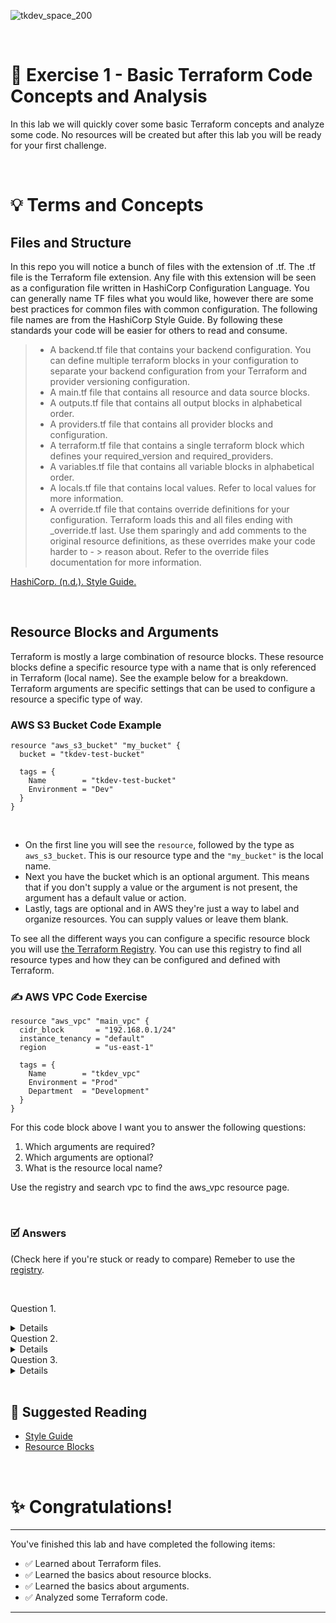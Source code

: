 ![tkdev_space_200](https://github.com/user-attachments/assets/31af05be-97b5-4d4e-82ef-4f23203eb7ac)

<br>


# 🔬 Exercise 1 - Basic Terraform Code Concepts and Analysis

In this lab we will quickly cover some basic Terraform concepts and analyze some code. No resources will be created but after this lab you will be ready for your first challenge.

<br>

# 💡 Terms and Concepts

## Files and Structure

In this repo you will notice a bunch of files with the extension of .tf. The .tf file is the Terraform file extension. Any file with this extension will be seen as a configuration file written in HashiCorp Configuration Language. You can generally name TF files what you would like, however there are some best practices for common files with common configuration. The following file names are from the HashiCorp Style Guide. By following these standards your code will be easier for others to read and consume. 

> - A backend.tf file that contains your backend configuration. You can define multiple terraform blocks in your configuration to separate your backend configuration from your Terraform and provider versioning configuration.
> - A main.tf file that contains all resource and data source blocks.
> - A outputs.tf file that contains all output blocks in alphabetical order.
> - A providers.tf file that contains all provider blocks and configuration.
> - A terraform.tf file that contains a single terraform block which defines your required_version and required_providers.
> - A variables.tf file that contains all variable blocks in alphabetical order.
> - A locals.tf file that contains local values. Refer to local values for more information.
> - A override.tf file that contains override definitions for your configuration. Terraform loads this and all files ending with _override.tf last. Use them sparingly and add comments to the original resource definitions, as these overrides make your code harder to - > reason about. Refer to the override files documentation for more information.

[HashiCorp. (n.d.). Style Guide.](https://developer.hashicorp.com/terraform/language/style)

<br>

## Resource Blocks and Arguments

Terraform is mostly a large combination of resource blocks. These resource blocks define a specific resource type with a name that is only referenced in Terraform (local name). See the example below for a breakdown. 
Terraform arguments are specific settings that can be used to configure a resource a specific type of way. 


### AWS S3 Bucket Code Example

```
resource "aws_s3_bucket" "my_bucket" {
  bucket = "tkdev-test-bucket"

  tags = {
    Name        = "tkdev-test-bucket"
    Environment = "Dev"
  }
}
```
<br>

- On the first line you will see the `resource`, followed by the type as `aws_s3_bucket`. This is our resource type and the `"my_bucket"` is the local name.
- Next you have the bucket which is an optional argument. This means that if you don't supply a value or the argument is not present, the argument has a default value or action.
- Lastly, tags are optional and in AWS they're just a way to label and organize resources. You can supply values or leave them blank.

To see all the different ways you can configure a specific resource block you will use [the Terraform Registry](https://registry.terraform.io/providers/hashicorp/aws/latest/docs/resources/s3_bucket). You can use this registry to find all resource types and how they can be configured and defined with Terraform. 

### ✍️ AWS VPC Code Exercise

```
resource "aws_vpc" "main_vpc" {
  cidr_block       = "192.168.0.1/24"
  instance_tenancy = "default"
  region           = "us-east-1"

  tags = {
    Name        = "tkdev_vpc"
    Environment = "Prod"
    Department  = "Development"
  }
}
```

For this code block above I want you to answer the following questions:
1. Which arguments are required?
2. Which arguments are optional?
3. What is the resource local name?

Use the registry and search vpc to find the aws_vpc resource page. 

<br>

### 🗹 Answers
(Check here if you're stuck or ready to compare)
Remeber to use the [registry](https://registry.terraform.io/).

<br>

Question 1.
<details>
None, actually
</details>
Question 2.
<details>
All of the arguments are optional
</details>
Question 3.
<details>
main_vpc
</details>

<br>

## 📖 Suggested Reading
- [Style Guide](https://docs.aws.amazon.com/accounts/latest/reference/accounts-welcome.html)
- [Resource Blocks](https://developer.hashicorp.com/terraform/language/resources/syntax)

<br>

# ✨ Congratulations!

***

You've finished this lab and have completed the following items:
- ✅ Learned about Terraform files.
- ✅ Learned the basics about resource blocks.
- ✅ Learned the basics about arguments.
- ✅ Analyzed some Terraform code.


***
